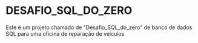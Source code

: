# DESAFIO_SQL_DO_ZERO
 Este é um projeto chamado de "Desafio_SQL_do_zero" de banco de dados SQL para uma oficina de reparação de veículos
